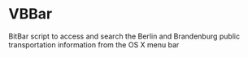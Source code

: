 # VBBar
BitBar script to access and search the Berlin and Brandenburg public transportation information from the OS X menu bar
